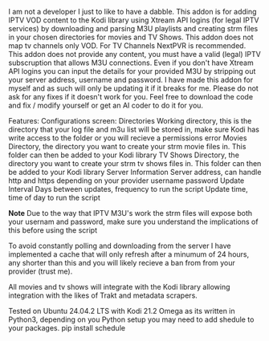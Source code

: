 I am not a developer I just to like to have a dabble. This addon is for adding IPTV VOD content to the Kodi library using Xtream API logins (for legal IPTV services) by downloading and parsing M3U playlists and creating strm files in your chosen directories for movies and TV Shows. This addon does not map tv channels only VOD. For TV Channels NextPVR is recommended. This addon does not provide any content, you must have a valid (legal) IPTV subscruption that allows M3U connections. Even if you don't have Xtream API logins you can input the details for your provided M3U by stripping out your server address, username and password. I have made this addon for myself and as such will only be updating it if it breaks for me. Please do not ask for any fixes if it doesn't work for you. Feel free to download the code and fix / modify yourself or get an AI coder to do it for you.

Features:
Configurations screen:
    Directories
        Working directory, this is the directory that your log file and m3u list will be stored in, make sure Kodi has write access to the folder or you will recieve a permissions error
        Movies Directory, the directory you want to create your strm movie files in. This folder can then be added to your Kodi library
        TV Shows Directory, the directory you want to create your strm tv shows files in. This folder can then be added to your Kodi library
    Server Information
        Server address, can handle http and https depending on your provider
        username
        password
    Update Interval
        Days between updates, frequency to run the script
        Update time, time of day to run the script

**Note**
Due to the way that IPTV M3U's work the strm files will expose both your usernam and password, make sure you understand the implications of this before using the script

To avoid constantly polling and downloading from the server I have implemented a cache that will only refresh after a minumum of 24 hours, any shorter than this and you will likely recieve a ban from from your provider (trust me).

All movies and tv shows will integrate with the Kodi library allowing integration with the likes of Trakt and metadata scrapers. 

Tested on Ubuntu 24.04.2 LTS with Kodi 21.2 Omega as its written in Python3, depending on you Python setup you may need to add shedule to your packages. pip install schedule